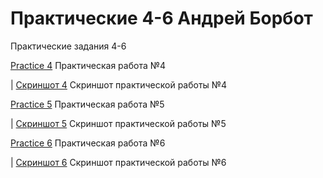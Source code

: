 # Практические 4-6 Андрей Борбот
Практические задания 4-6

[Practice 4](https://github.com/Broman3113/practice4-6/tree/master/practice4 "Практическая работа №4")  Практическая работа №4

 | [Скриншот 4](https://github.com/Broman3113/practice4-6/blob/master/practice4/screencapture-file-C-Users-ANDREY-Desktop-4-practice4-index-html-2020-08-04-17_38_59.pdf "Скриншот практической работы №4")  Скриншот практической работы №4

[Practice 5](https://github.com/Broman3113/practice4-6/tree/master/practice5 "Практическая работа №5")  Практическая работа №5

 | [Скриншот 5](https://github.com/Broman3113/practice4-6/blob/master/practice5/practice5.pdf "Скриншот практической работы №5")  Скриншот практической работы №5
 
 [Practice 6](https://github.com/Broman3113/practice4-6/tree/master/practice6 "Практическая работа №6")  Практическая работа №6

 | [Скриншот 6](https://github.com/Broman3113/practice4-6/blob/master/practice5/practice6.pdf "Скриншот практической работы №6")  Скриншот практической работы №6
